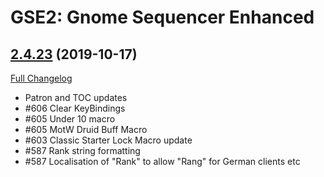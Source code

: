 # GSE2: Gnome Sequencer Enhanced

## [2.4.23](https://github.com/TimothyLuke/GnomeSequencer-Enhanced/tree/2.4.23) (2019-10-17)
[Full Changelog](https://github.com/TimothyLuke/GnomeSequencer-Enhanced/compare/2.4.22...2.4.23)

- Patron and TOC updates  
- #606 Clear KeyBindings  
- #605 Under 10 macro  
- #605 MotW Druid Buff Macro  
- #603 Classic Starter Lock Macro update  
- #587 Rank string formatting  
- #587 Localisation of "Rank" to allow "Rang" for German clients etc  
